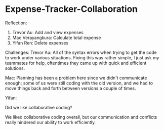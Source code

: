 # Expense-Tracker-Collaboration
Reflection:
1) Trevor Au:
   Add and view expenses
2) Mac Verayangkura:
   Calculate total expense
3) Yifan Ren:
   Delete expenses

Challenges: 
Trevor Au: 
All of the syntax errors when trying to get the code to work under various situations.
Fixing this was rather simple, I just ask my teammates for help, oftentimes they came up with quick and efficient solutions.

Mac:
Planning has been a problem here since we didn't communicate enough; some of us were still coding with the old version, and we had to move things back and forth between versions a couple of times.

Yifan:


Did we like collaborative coding?

We liked collaborative coding overall, but our communication and conflicts really hindered our ability to work efficiently.

